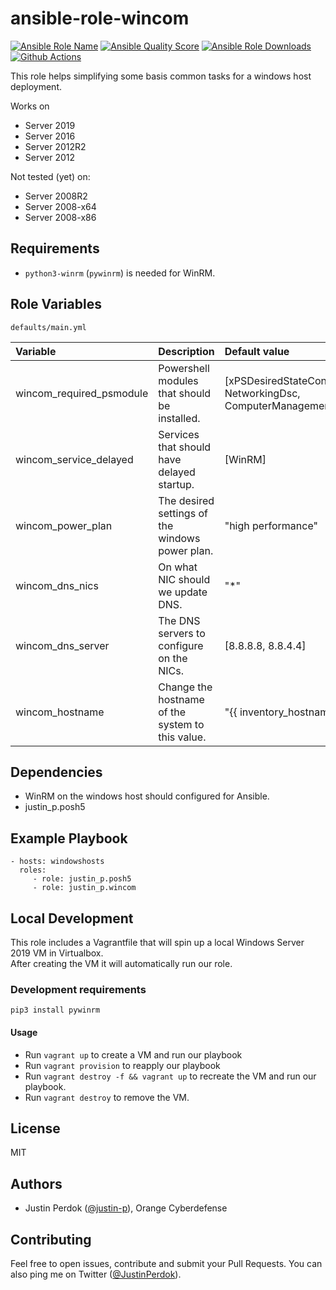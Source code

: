 # ansible-role-wincom

[![Ansible Role Name](https://img.shields.io/ansible/role/51182?label=Role%20Name&logo=ansible&style=flat-square)](https://galaxy.ansible.com/justin_p/wincom)
[![Ansible Quality Score](https://img.shields.io/ansible/quality/51182?label=Ansible%20Quality%20Score&logo=ansible&style=flat-square)](https://galaxy.ansible.com/justin_p/wincom)
[![Ansible Role Downloads](https://img.shields.io/ansible/role/d/51182?label=Ansible%20Role%20Downloads&logo=ansible&style=flat-square)](https://galaxy.ansible.com/justin_p/wincom)
[![Github Actions](https://img.shields.io/github/workflow/status/justin-p/ansible-role-wincom/CI?label=Github%20Actions&logo=github&style=flat-square)](https://github.com/justin-p/ansible-role-wincom/actions)

This role helps simplifying some basis common tasks for a windows host deployment.

Works on

- Server 2019
- Server 2016
- Server 2012R2
- Server 2012

Not tested (yet) on:

- Server 2008R2
- Server 2008-x64
- Server 2008-x86

## Requirements

- `python3-winrm` (`pywinrm`) is needed for WinRM.

## Role Variables

`defaults/main.yml`

| Variable                 | Description                                      | Default value                                                        |
| :----------------------- | :----------------------------------------------- | :------------------------------------------------------------------- |
| wincom_required_psmodule | Powershell modules that should be installed.     | [xPSDesiredStateConfiguration, NetworkingDsc, ComputerManagementDsc] |
| wincom_service_delayed   | Services that should have delayed startup.       | [WinRM]                                                              |
| wincom_power_plan        | The desired settings of the windows power plan.  | "high performance"                                                   |
| wincom_dns_nics          | On what NIC should we update DNS.                | "\*"                                                                 |
| wincom_dns_server        | The DNS servers to configure on the NICs.        | [8.8.8.8, 8.8.4.4]                                                   |
| wincom_hostname          | Change the hostname of the system to this value. | "{{ inventory_hostname }}"                                           |

## Dependencies

- WinRM on the windows host should configured for Ansible.
- justin_p.posh5

## Example Playbook

    - hosts: windowshosts
      roles:
         - role: justin_p.posh5
         - role: justin_p.wincom

## Local Development

This role includes a Vagrantfile that will spin up a local Windows Server 2019 VM in Virtualbox.  
After creating the VM it will automatically run our role.

### Development requirements

`pip3 install pywinrm`

#### Usage

- Run `vagrant up` to create a VM and run our playbook
- Run `vagrant provision` to reapply our playbook
- Run `vagrant destroy -f && vagrant up` to recreate the VM and run our playbook.
- Run `vagrant destroy` to remove the VM.

## License

MIT

## Authors

- Justin Perdok ([@justin-p](https://github.com/justin-p/)), Orange Cyberdefense

## Contributing

Feel free to open issues, contribute and submit your Pull Requests. You can also ping me on Twitter ([@JustinPerdok](https://twitter.com/JustinPerdok)).
